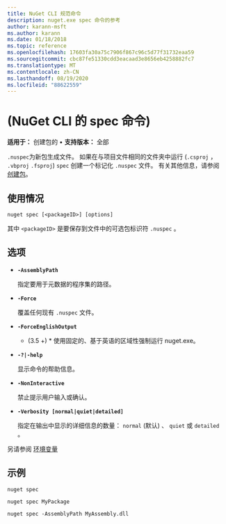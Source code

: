 ```yaml
---
title: NuGet CLI 规范命令
description: nuget.exe spec 命令的参考
author: karann-msft
ms.author: karann
ms.date: 01/18/2018
ms.topic: reference
ms.openlocfilehash: 17603fa30a75c7906f867c96c5d77f31732eaa59
ms.sourcegitcommit: cbc87fe51330cdd3eacaad3e8656eb4258882fc7
ms.translationtype: MT
ms.contentlocale: zh-CN
ms.lasthandoff: 08/19/2020
ms.locfileid: "88622559"
---
```

# <a name="spec-command-nuget-cli"></a> (NuGet CLI 的 spec 命令) 

**适用于：** 创建包的 &bullet; **支持版本：** 全部

`.nuspec`为新包生成文件。 如果在与项目文件相同的文件夹中运行 (`.csproj` ， `.vbproj` `.fsproj`) `spec` 创建一个标记化 `.nuspec` 文件。 有关其他信息，请参阅 [创建包](../../create-packages/creating-a-package.md)。

## <a name="usage"></a>使用情况

```cli
nuget spec [<packageID>] [options]
```

其中 `<packageID>` 是要保存到文件中的可选包标识符 `.nuspec` 。

## <a name="options"></a>选项

- **`-AssemblyPath`**

  指定要用于元数据的程序集的路径。

- **`-Force`**

  覆盖任何现有 `.nuspec` 文件。


- **`-ForceEnglishOutput`**

  * (3.5 +) * 使用固定的、基于英语的区域性强制运行 nuget.exe。

- **`-?|-help`**

  显示命令的帮助信息。

- **`-NonInteractive`**

  禁止提示用户输入或确认。

- **`-Verbosity [normal|quiet|detailed]`**

  指定在输出中显示的详细信息的数量： `normal` (默认) 、 `quiet` 或 `detailed` 。

另请参阅 [环境变量](cli-ref-environment-variables.md)

## <a name="examples"></a>示例

```cli
nuget spec

nuget spec MyPackage

nuget spec -AssemblyPath MyAssembly.dll
```
